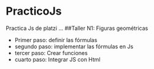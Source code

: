 # PracticoJs
Practica  Js de platzi
...
##Taller N1: Figuras geométricas

- Primer paso: definir las fórmulas
- segundo paso: implementar las fórmulas en Js
- tercer paso: Crear funciones
- cuarto paso: Integrar JS con Html 